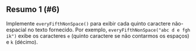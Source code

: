 ## Resumo 1 (#6)

Implemente `everyFifthNonSpace()` para exibir cada quinto caractere não-espacial no texto fornecido. Por exemplo, `everyFifthNonSpace("abc d e fgh ik")` exibe os caracteres `e` (quinto caractere se não contarmos os espaços) e `k` (décimo).